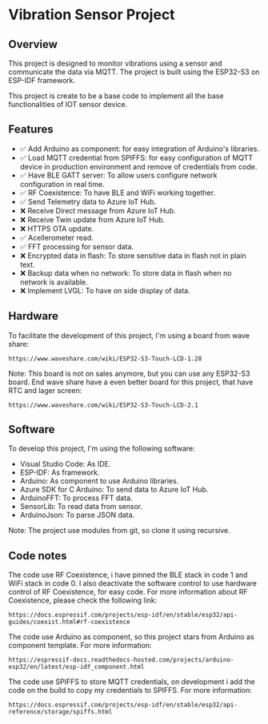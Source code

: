 # Vibration Sensor Project

## Overview

This project is designed to monitor vibrations using a sensor and communicate the data via MQTT. The project is built using the ESP32-S3 on ESP-IDF framework.

This project is create to be a base code to implement all the base functionalities of IOT sensor device.

## Features

- ✅ Add Arduino as component: for easy integration of Arduino's 
libraries.
- ✅ Load MQTT credential from SPIFFS: for easy configuration of MQTT device in production environment and remove of credentials from code.
- ✅ Have BLE GATT server: To allow users configure network configuration in real time.
- ✅ RF Coexistence: To have BLE and WiFi working together.
- ✅ Send Telemetry data to Azure IoT Hub.
- ❌ Receive Direct message from Azure IoT Hub.
- ❌ Receive Twin update from Azure IoT Hub.
- ❌ HTTPS OTA update.
- ✅ Acellerometer read.
- ✅ FFT processing for sensor data.
- ❌ Encrypted data in flash: To store sensitive data in flash not in plain text.
- ❌ Backup data when no network: To store data in flash when no network is available.
- ❌ Implement LVGL: To have on side display of data.


## Hardware

To facilitate the development of this project, I'm using a board from wave share:

```https://www.waveshare.com/wiki/ESP32-S3-Touch-LCD-1.28```

Note: This board is not on sales anymore, but you can use any ESP32-S3 board. End wave share have a even better board for this project, that have RTC and lager screen:

```https://www.waveshare.com/wiki/ESP32-S3-Touch-LCD-2.1```

## Software

To develop this project, I'm using the following software:

- Visual Studio Code: As IDE.
- ESP-IDF: As framework.
- Arduino: As component to use Arduino libraries.
- Azure SDK for C Arduino: To send data to Azure IoT Hub.
- ArduinoFFT: To process FFT data.
- SensorLib: To read data from sensor.
- ArduinoJson: To parse JSON data.

Note: The project use modules from git, so clone it using recursive.

## Code notes

The code use RF Coexistence, i have pinned the BLE stack in code 1 and WiFi stack in code 0. I also deactivate the software control to use hardware control of RF Coexistence, for easy code. For more information about RF Coexistence, please check the following link:

```https://docs.espressif.com/projects/esp-idf/en/stable/esp32/api-guides/coexist.html#rf-coexistence```

The code use Arduino as component, so this project stars from Arduino as component template. For more information:

```https://espressif-docs.readthedocs-hosted.com/projects/arduino-esp32/en/latest/esp-idf_component.html```

The code use SPIFFS to store MQTT credentials, on development i add the code on the build to copy my credentials to SPIFFS. For more information:

```https://docs.espressif.com/projects/esp-idf/en/stable/esp32/api-reference/storage/spiffs.html```